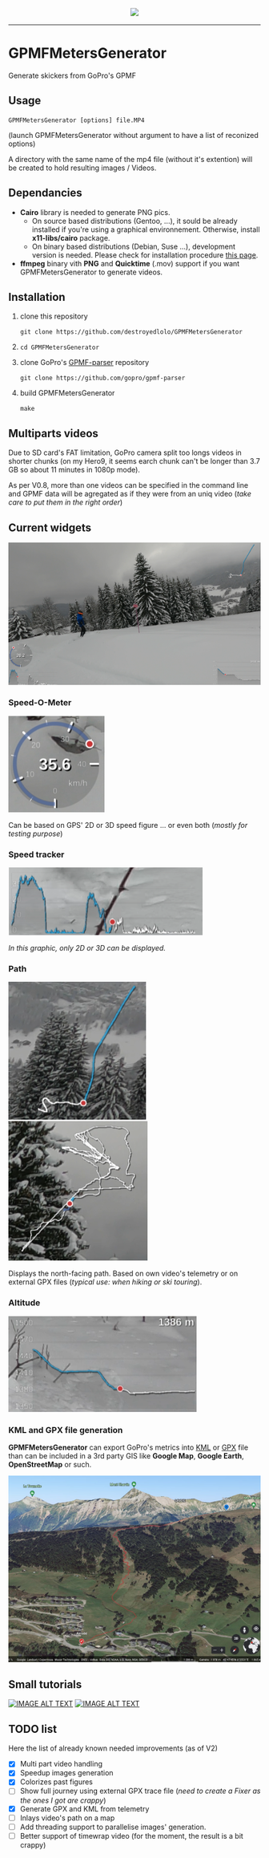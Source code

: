 <p align="center">
<img src="https://img.shields.io/github/last-commit/destroyedlolo/GPMFMetersGenerator.svg?style=for-the-badge" />
<hr/>

# GPMFMetersGenerator
Generate skickers from GoPro's GPMF

## Usage

```
GPMFMetersGenerator [options] file.MP4
```
(launch GPMFMetersGenerator without argument to have a list of reconized options)

A directory with the same name of the mp4 file (without it's extention) will be created to
hold resulting images / Videos.

## Dependancies 

- **Cairo** library is needed to generate PNG pics.
  - On source based distributions (Gentoo, ...), it sould be already installed if you're using a graphical environnement. Otherwise, install **x11-libs/cairo** package.
  - On binary based distributions (Debian, Suse ...), development version is needed. Please check for installation procedure [this page](https://www.cairographics.org/download/).
- **ffmpeg** binary vith **PNG** and **Quicktime** (.mov) support if you want GPMFMetersGenerator to generate videos.

## Installation

1. clone this repository
    ```
    git clone https://github.com/destroyedlolo/GPMFMetersGenerator
    ```
1.
    ```
    cd GPMFMetersGenerator
    ```
1. clone GoPro's [GPMF-parser](https://github.com/gopro/gpmf-parser) repository
    ```
    git clone https://github.com/gopro/gpmf-parser
    ```
1. build GPMFMetersGenerator
    ```
    make
    ```

## Multiparts videos

Due to SD card's FAT limitation, GoPro camera split too longs videos in shorter chunks (on my Hero9, it seems earch chunk can't be longer than 3.7 GB so about 11 minutes in 1080p mode).

As per V0.8, more than one videos can be specified in the command line and GPMF data will be agregated as if they were from an uniq video (*take care to put them in the right order*)

## Current widgets

![Screenshot](Images/Screenshot.png)

### Speed-O-Meter

![Speed](Images/Speed.png)

Can be based on GPS' 2D or 3D speed figure ... or even both (*mostly for testing purpose*)

### Speed tracker

![Speed tracker](Images/Strk.png)

*In this graphic, only 2D or 3D can be displayed.*

### Path

![Path](Images/Path1.png)
![Path](Images/Path2.png)

Displays the north-facing path. Based on own video's telemetry or on external GPX files (*typical use: when hiking or ski touring*). 

### Altitude

![Altitude](Images/Altitude.png)

### KML and GPX file generation

**GPMFMetersGenerator** can export GoPro's metrics into [KML](https://en.wikipedia.org/wiki/Keyhole_Markup_Language) or [GPX](https://en.wikipedia.org/wiki/GPS_Exchange_Format) file than can be included in a 3rd party GIS like **Google Map**, **Google Earth**, **OpenStreetMap** or such.

![Google Earth](Images/KML.png)

## Small tutorials

[![IMAGE ALT TEXT](http://img.youtube.com/vi/suNsHcW_mJ0/0.jpg)](https://www.youtube.com/watch?v=suNsHcW_mJ0 "How to add your GoPro tracks into Google Earth (or Maps)")
[![IMAGE ALT TEXT](http://img.youtube.com/vi/9xHZUzn8XDk/0.jpg)](https://www.youtube.com/watch?v=9xHZUzn8XDk "Add GoPro's telemetry stickers on your videos using GPMFMetersGenerator and Shotcut")
 
## TODO list

Here the list of already known needed improvements (as of V2)

- [X] Multi part video handling
- [X] Speedup images generation
- [X] Colorizes past figures
- [ ] Show full journey using external GPX trace file (*need to create a Fixer as the ones I got are crappy*)
- [X] Generate GPX and KML from telemetry
- [ ] Inlays video's path on a map
- [ ] Add threading support to parallelise images' generation.
- [ ] Better support of timewrap video (for the moment, the result is a bit crappy)
